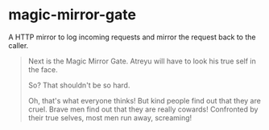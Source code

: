 # magic-mirror-gate
A HTTP mirror to log incoming requests and mirror the request back to the caller.

> Next is the Magic Mirror Gate. Atreyu will have to look his true self in the face.
>
> So? That shouldn't be so hard.
>
> Oh, that's what everyone thinks! But kind people find out that they are cruel. Brave men find out that they are really cowards! Confronted by their true selves, most men run away, screaming!
